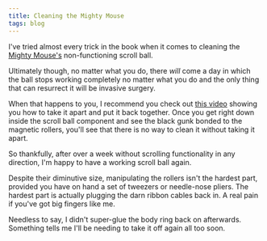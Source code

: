 ```yaml
---
title: Cleaning the Mighty Mouse
tags: blog
---
```


I've tried almost every trick in the book when it comes to cleaning the [Mighty Mouse's](http://www.apple.com/mightymouse/) non-functioning scroll ball.

Ultimately though, no matter what you do, there *will* come a day in which the ball stops working completely no matter what you do and the only thing that can resurrect it will be invasive surgery.

When that happens to you, I recommend you check out [this video](http://www.veoh.com/videos/v378809PrA5a3pg) showing you how to take it apart and put it back together. Once you get right down inside the scroll ball component and see the black gunk bonded to the magnetic rollers, you'll see that there is no way to clean it without taking it apart.

So thankfully, after over a week without scrolling functionality in any direction, I'm happy to have a working scroll ball again.

Despite their diminutive size, manipulating the rollers isn't the hardest part, provided you have on hand a set of tweezers or needle-nose pliers. The hardest part is actually plugging the darn ribbon cables back in. A real pain if you've got big fingers like me.

Needless to say, I didn't super-glue the body ring back on afterwards. Something tells me I'll be needing to take it off again all too soon.
